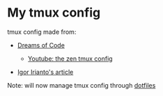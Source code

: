 # My tmux config

tmux config made from:
- [Dreams of Code](https://github.com/dreamsofcode-io/tmux/blob/main/tmux.conf)
    - [Youtube: the zen tmux config](https://www.youtube.com/watch?v=DzNmUNvnB04)

- [Igor Irianto's article](https://dev.to/iggredible/useful-tmux-configuration-examples-k3g )
    
Note: will now manage tmux config through [dotfiles](https://github.com/pongpatapee/dotfiles)
